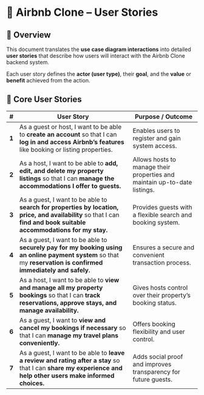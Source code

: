 # 🏡 Airbnb Clone – User Stories

## 📘 Overview
This document translates the **use case diagram interactions** into detailed **user stories** that describe how users will interact with the Airbnb Clone backend system.

Each user story defines the **actor (user type)**, their **goal**, and the **value** or **benefit** achieved from the action.


## 🧩 Core User Stories

| **#** | **User Story** | **Purpose / Outcome** |
|-------|----------------|------------------------|
| **1** | As a guest or host, I want to be able to **create an account** so that I can **log in and access Airbnb’s features** like booking or listing properties. | Enables users to register and gain system access. |
| **2** | As a host, I want to be able to **add, edit, and delete my property listings** so that I can **manage the accommodations I offer to guests.** | Allows hosts to manage their properties and maintain up-to-date listings. |
| **3** | As a guest, I want to be able to **search for properties by location, price, and availability** so that I can **find and book suitable accommodations for my stay.** | Provides guests with a flexible search and booking system. |
| **4** | As a guest, I want to be able to **securely pay for my booking using an online payment system** so that my **reservation is confirmed immediately and safely.** | Ensures a secure and convenient transaction process. |
| **5** | As a host, I want to be able to **view and manage all my property bookings** so that I can **track reservations, approve stays, and manage availability.** | Gives hosts control over their property’s booking status. |
| **6** | As a guest, I want to **view and cancel my bookings if necessary** so that I can **manage my travel plans conveniently.** | Offers booking flexibility and user control. |
| **7** | As a guest, I want to be able to **leave a review and rating after a stay** so that I can **share my experience and help other users make informed choices.** | Adds social proof and improves transparency for future guests. |

